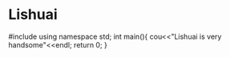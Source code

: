 # Lishuai
#include<iostream>
  using namespace std;
  int main(){
  cou<<"Lishuai is very handsome"<<endl;
  return 0;
  }
